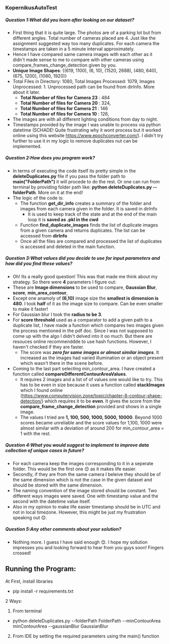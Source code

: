 ### KopernikusAutoTest

##### Question 1:What did you learn after looking on our dataset?

* First thing that it is quite large. The photos are of a parking lot but from different angles. Total number of cameras placed are 4. Just like the assignment suggested way too many duplicates. For each camera the timestamps are taken in a 5 minute interval approximately.
* Hence I have compared same camera images with each other as it didn't made sense to me to compare with other cameras using compare_frames_change_detection given by you.
* **Unique Image Shapes**: {(619, 1100), (6, 10), (1520, 2688), (480, 640), (675, 1200), (1080, 1920)}
* Total Files in Directory: 1080, Total Images Processed: 1079, Images Unprocessed: 1. Unprocessed path can be found from dirInfo. More about it later.
  *  **Total Number of files for Camera 23** : 484
  *  **Total Number of files for Camera 20** : 324, 
  *  **Total Number of files for Camera 21** : 146
  *  **Total Number of files for Camera 10** : 126, 
*  The images are with all different lighting conditions from day to night.
*  Timestamps provided by the image I was unable to process via python datetime (SCHADE! Quite frustrating why it wont process but it worked online using this website https://www.epochconverter.com/). I didn't try further to use it in my logic to remove duplicates nut can be implemented. 
  
##### Question 2:How does you program work?

* In terms of executing the code itself its pretty simple in the **deleteDuplicates.py** file if you pass the folder path to **main("FolderPath")** it will procede to do the rest. Or one can run from terminal by providing folder path like: **python deleteDuplicates.py --folderPath**. More on it at the end! 
* The logic of the code is:
  * The function **get_dir_info** creates a summary of the folder and images from each camera given in the folder. It is saved in dirInfo
    * It is used to keep track of the state and at the end of the main loop it is **saved as .pkl in the cwd**
  * Function **find_duplicate_images** finds the list of duplicate images from a given camera and returns duplicates. The list can be accessed from **dirInfo**
  * Once all the files are compared and processed  the list of duplicates is accessed and deleted in the main function.

##### Question 3:What values did you decide to use for input parameters and how did you find these values?

* Oh! Its a really good question! This was that made me think about my strategy. So there were **4** parameters I figure out:
* These are **Image dimensions** to be used to compare, **Gaussian Blur**, **score**, **min_area_contour**,
* Except one anamoly of **(6,10)** image size the **smallest is dimension is 480**. I took **half** of it as the image size to compare. Can be even smaller to make it faster! 
* For Gaussian blur I took the **radius to be 3**. 
* For **score threshold** used as a comparator to add a given path to a duplicate list, I have made a function which compares two images given the process mentioned in the pdf doc. Since I was not supposed to come up with the algo I didn't delved into it oo much. But there are resouces online recommenddde to use hash functions. However, I haven't checked if they are faster.
  * The score was ***zero for same images or almost similar images***. It increased as the images had varied illumination or an object present which wasn't there in the scene before.
* Coming to the last part selecting min_contour_area. I have created a function called **compareDifferentContourAreaValues**.
  * It requires 2 images and a list of  of values one would like to try. This has to be even in size because it uses a function called **stackImages** which I found online (https://www.computervision.zone/topic/chapter-8-contour-shape-detection/) which requires it to be **even**. It gives the score from the **compare_frame_change_detection** provided and shows in a single image.
  * The values I tried are **1, 100, 500, 1000, 5000, 10000**. Beyond 1000 scores became unreliable and the score values for 1,100, 1000 were almost similar with a deviation of around 200 for min_contour_area = 1 with the rest.
   
##### Question 4:What you would suggest to implement to improve data collection of unique cases in future?

* For each camera keep the images corresponding to it in a seperate folder. This would be the first one 😊 as it makes life easier.
* Secondly, if they are from the same camera I beleive they should be of the same dimension which is not the case in the given dataset and should be stored with the same dimension.
* The naming convention of the image stored should be constant. Two different ways images were saved. One with timestamp value and the second with the datetime value itself.
* Also in my opinion to make life easier timestamp should be in UTC and not in local timezone. However, this might be just my frustration speaking out 😊. 

 
##### Question 5:Any other comments about your solution?
* Nothing more. I guess I have said enough 😊. I hope my sollution impresses you and looking forward to hear from you guys soon! Fingers crossed!

## Running the Program:
At First, install libraries
* pip install -r requirements.txt 

2 Ways:
1. From terminal
  * python deleteDuplicates.py --folderPath FolderPath --minContourArea minContourArea --gaussianBlur GaussianBlur
2. From IDE by setting the required parameters using the main() function

  


